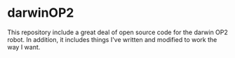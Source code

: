# darwinOP2
This repository include a great deal of open source code for the darwin OP2 robot.
In addition, it includes things I've written and modified to work the way I want.

